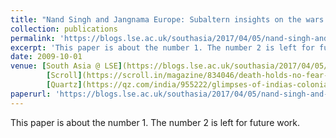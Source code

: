 ```yaml
---
title: "Nand Singh and Jangnama Europe: Subaltern insights on the wars of empire"
collection: publications
permalink: 'https://blogs.lse.ac.uk/southasia/2017/04/05/nand-singh-and-jangnamah-europe-subaltern-insights-on-the-wars-of-empire/'
excerpt: 'This paper is about the number 1. The number 2 is left for future work.'
date: 2009-10-01
venue: [South Asia @ LSE](https://blogs.lse.ac.uk/southasia/2017/04/05/nand-singh-and-jangnamah-europe-subaltern-insights-on-the-wars-of-empire/),
        [Scroll](https://scroll.in/magazine/834046/death-holds-no-fear-for-us-a-sikh-soldiers-insights-into-the-horrors-of-world-war-i),
        [Quartz](https://qz.com/india/955222/glimpses-of-indias-colonial-wars-through-the-sikh-footsoldiers-poetry/)
paperurl: 'https://blogs.lse.ac.uk/southasia/2017/04/05/nand-singh-and-jangnamah-europe-subaltern-insights-on-the-wars-of-empire/'
---
```

This paper is about the number 1. The number 2 is left for future work.


